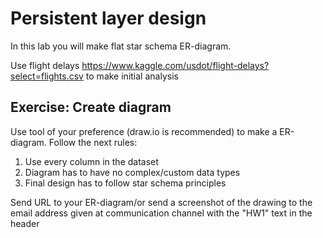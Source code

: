 # Persistent layer design

In this lab you will make flat star schema ER-diagram.

Use flight delays https://www.kaggle.com/usdot/flight-delays?select=flights.csv to make initial analysis

## Exercise: Create diagram

Use tool of your preference (draw.io is recommended) to make a ER-diagram.
Follow the next rules:
1. Use every column in the dataset
2. Diagram has to have no complex/custom data types
3. Final design has to follow star schema principles

Send URL to your ER-diagram/or send a screenshot of the drawing to the email address given at communication channel with the "HW1" text in the header
